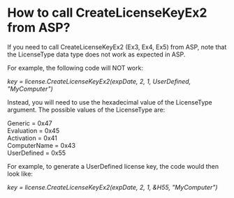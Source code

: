 # How to call CreateLicenseKeyEx2 from ASP?

If you need to call CreateLicenseKeyEx2 (Ex3, Ex4, Ex5) from ASP, note that the LicenseType data type does not work as expected in ASP.

For example, the following code will NOT work:

_key = license.CreateLicenseKeyEx2(expDate, 2, 1, UserDefined, "MyComputer")_

Instead, you will need to use the hexadecimal value of the LicenseType argument. The possible values of the LicenseType are:

Generic = 0x47\
Evaluation = 0x45\
Activation = 0x41\
ComputerName = 0x43\
UserDefined = 0x55

For example, to generate a UserDefined license key, the code would then look like:

_key = license.CreateLicenseKeyEx2(expDate, 2, 1, \&H55, "MyComputer")_
